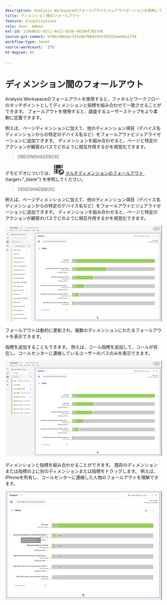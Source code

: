 ```yaml
---
description: Analysis Workspaceのフォールアウトビジュアライゼーションを使用して、ファネルとワークフローのタッチポイントとしてディメンションと指標を組み合わせて一致させる方法を説明します。 調査するユーザーステップを柔軟に定義する方法を説明します。
title: ディメンション間のフォールアウト
feature: Visualizations
role: User, Admin
exl-id: 12de8e52-02c1-4e11-b530-48294f201fe0
source-git-commit: bf8bc40e3ec325e8e70081955fb533eee66a1734
workflow-type: tm+mt
source-wordcount: '275'
ht-degree: 6%

---
```


# ディメンション間のフォールアウト


Analysis Workspaceのフォールアウトを使用すると、ファネルとワークフローのタッチポイントとしてディメンションと指標を組み合わせて一致させることができます。 フォールアウトを使用すると、調査するユーザーステップをより柔軟に定義できます。

例えば、ページディメンションに加えて、他のディメンション項目（デバイス名ディメンションからの特定のデバイス名など）をフォールアウトビジュアライゼーションに追加できます。 ディメンションを組み合わせると、ページと特定のアクションが顧客のパスでどのように相互作用するかを視覚化できます。

>[!BEGINSHADEBOX]

デモビデオについては、![VideoCheckedOut](/help/assets/icons/VideoCheckedOut.svg) [&#x200B; マルチディメンションのフォールアウト &#x200B;](https://video.tv.adobe.com/v/24043?quality=12&learn=on){target="_blank"} を参照してください。

>[!ENDSHADEBOX]

例えば、ページディメンションに加えて、他のディメンション項目（デバイス名ディメンションからの特定のデバイス名など）をフォールアウトビジュアライゼーションに追加できます。 ディメンションを組み合わせると、ページと特定のアクションが顧客のパスでどのように相互作用するかを視覚化できます。

![&#x200B; タッチポイントとして複数のディメンションが表示されている全訪問ビュー。](assets/fallout-otherdimension.png)

フォールアウトは動的に更新され、複数のディメンションにわたるフォールアウトを表示できます。

指標を追加することもできます。 例えば、コール指標を追加して、コールが存在し、コールセンターに連絡しているユーザーのパスのみを表示できます。

![&#x200B; 追加された指標を示すすべての訪問ビュー：「共有写真」。](assets/fallout-metrics.png)

ディメンションと指標を組み合わせることができます。 既存のディメンションまたは指標の上に別のディメンションまたは指標をドラッグします。 例えば、iPhoneを所有し、コールセンターに連絡した人物のフォールアウトを理解できます。

![&#x200B; 追加されたアクション名（共有および共有された写真指標）を示すすべての訪問ビュー。](assets/fallout-combined.png)

